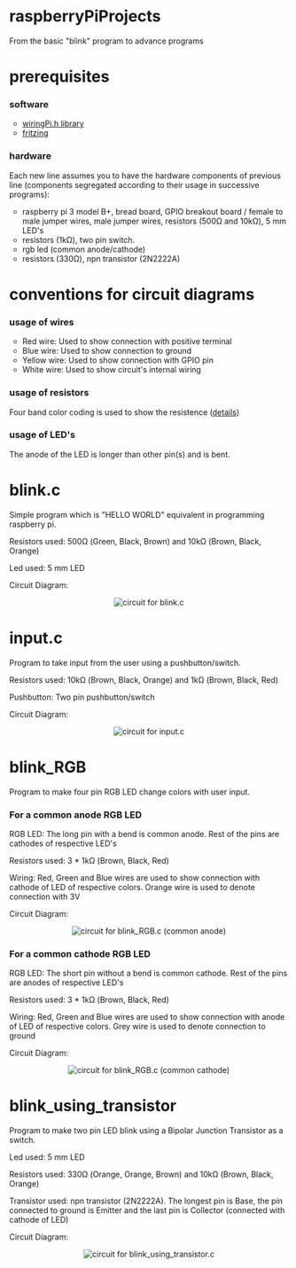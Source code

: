 # raspberryPiProjects
From the basic "blink" program to advance programs

</hr>

# prerequisites

### software
<ul style = "list-style-type:circle">
<li> <a href = "http://wiringpi.com/download-and-install">wiringPi.h library</a>

<li> <a href = "http://fritzing.org/home/">fritzing</a>
</ul>
  
### hardware
Each new line assumes you to have the hardware components of previous line (components segregated according to their usage in successive programs):

<ul style = "list-style-type: circle">
<li>raspberry pi 3 model B+, bread board, GPIO breakout board / female to male jumper wires, male jumper wires, resistors (500Ω and 10kΩ), 5 mm LED's

<li>resistors (1kΩ), two pin switch.

<li>rgb led (common anode/cathode)

<li>resistors (330Ω), npn transistor (2N2222A)
</ul>

# conventions for circuit diagrams

### usage of wires

<ul style = "list-style-type: circle">
<li>Red wire:     Used to show connection with positive terminal

<li>Blue wire:    Used to show connection to ground

<li>Yellow wire:  Used to show connection with GPIO pin

<li>White wire:   Used to show circuit's internal wiring 
</ul>
  
### usage of resistors

Four band color coding is used to show the resistence (<a href="http://www.circuitstoday.com/resistor-color-code-chart">details</a>)

### usage of LED's

The anode of the LED is longer than other pin(s) and is bent.

</hr>

# blink.c
Simple program which is "HELLO WORLD" equivalent in programming raspberry pi.

Resistors used: 500Ω (Green, Black, Brown) and 10kΩ (Brown, Black, Orange)

Led used: 5 mm LED

Circuit Diagram:

<p align="center">
  <img src="https://raw.githubusercontent.com/sangar-happy/raspberryPiProjects/fBranch/circuit_diagrams/blink.c.png" title="circuit for blink.c">
</p>


# input.c
Program to take input from the user using a pushbutton/switch.

Resistors used: 10kΩ (Brown, Black, Orange) and 1kΩ (Brown, Black, Red)

Pushbutton: Two pin pushbutton/switch

Circuit Diagram:

<p align="center">
  <img src="https://raw.githubusercontent.com/sangar-happy/raspberryPiProjects/fBranch/circuit_diagrams/input.c.png" title="circuit for input.c">
</p>

# blink_RGB
Program to make four pin RGB LED change colors with user input.

### For a common anode RGB LED

RGB LED: The long pin with a bend is common anode. Rest of the pins are cathodes of respective LED's

Resistors used: 3 * 1kΩ (Brown, Black, Red)

Wiring: Red, Green and Blue wires are used to show connection with cathode of LED of respective colors. Orange wire is used to denote connection with 3V

Circuit Diagram:

<p align="center">
  <img src="https://raw.githubusercontent.com/sangar-happy/raspberryPiProjects/fBranch/circuit_diagrams/blink_RGB.c_commonAnode.png" title="circuit for blink_RGB.c (common anode)">
</p>

### For a common cathode RGB LED

RGB LED: The short pin without a bend is common cathode. Rest of the pins are anodes of respective LED's

Resistors used: 3 * 1kΩ (Brown, Black, Red)

Wiring: Red, Green and Blue wires are used to show connection with anode of LED of respective colors. Grey wire is used to denote connection to ground

Circuit Diagram:

<p align="center">
  <img src="https://raw.githubusercontent.com/sangar-happy/raspberryPiProjects/fBranch/circuit_diagrams/blink_RGB.c_commonCathode.png" title="circuit for blink_RGB.c (common cathode)">
</p>

# blink_using_transistor
Program to make two pin LED blink using a Bipolar Junction Transistor as a switch.

Led used: 5 mm LED

Resistors used: 330Ω (Orange, Orange, Brown) and 10kΩ (Brown, Black, Orange)

Transistor used: npn transistor (2N2222A). The longest pin is Base, the pin connected to ground is Emitter and the last pin is Collector (connected with cathode of LED)

Circuit Diagram:

<p align="center">
  <img src="https://raw.githubusercontent.com/sangar-happy/raspberryPiProjects/fBranch/circuit_diagrams/blink_using_transistor.c.png" title="circuit for blink_using_transistor.c">
</p>
